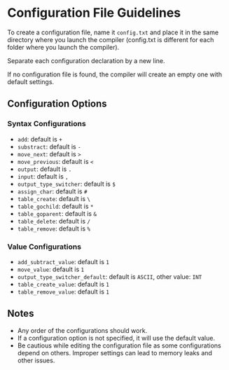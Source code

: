 # Configuration File Guidelines

To create a configuration file, name it `config.txt` and place it in the same directory where you launch the compiler (config.txt is different for each folder where you launch the compiler).

Separate each configuration declaration by a new line.

If no configuration file is found, the compiler will create an empty one with default settings.

## Configuration Options

### Syntax Configurations

- `add`: default is `+`
- `substract`: default is `-`
- `move_next`: default is `>`
- `move_previous`: default is `<`
- `output`: default is `.`
- `input`: default is `,`
- `output_type_switcher`: default is `$`
- `assign_char`: default is `#`
- `table_create`: default is `\`
- `table_gochild`: default is `*`
- `table_goparent`: default is `&`
- `table_delete`: default is `/`
- `table_remove`: default is `%`

### Value Configurations

- `add_subtract_value`: default is `1`
- `move_value`: default is `1`
- `output_type_switcher_default`: default is `ASCII`, other value: `INT`
- `table_create_value`: default is `1`
- `table_remove_value`: default is `1`

## Notes

- Any order of the configurations should work.
- If a configuration option is not specified, it will use the default value.
- Be cautious while editing the configuration file as some configurations depend on others. Improper settings can lead to memory leaks and other issues.
